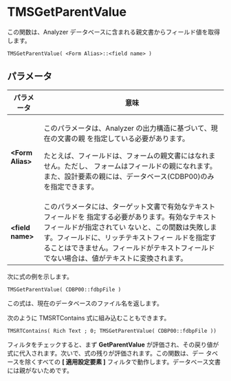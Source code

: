 # TMSGetParentValue

この関数は、Analyzer データベースに含まれる親文書からフィールド値を取得します。

```
TMSGetParentValue( <Form Alias>::<field name> )
```

## パラメータ
| パラメータ | 意味 |
| --- | --- |
| **&lt;Form Alias&gt;** | <p>このパラメータは、Analyzer の出力構造に基づいて、現在の文書の親 を指定している必要があります。</p><p>たとえば、フィールドは、フォームの親文書にはなれません。ただし、 フォームはフィールドの親になれます。また、設計要素の親には、データベース(CDBP00)のみを指定できます。</p> |
| **&lt;field name&gt;** | このパラメータには、ターゲット文書で有効なテキストフィールドを 指定する必要があります。有効なテキストフィールドが指定されてい ないと、この関数は失敗します。フィールドに、リッチテキストフィー ルドを指定することはできません。フィールドがテキストフィールド でない場合は、値がテキストに変換されます。 |

次に式の例を示します。
``` vbscript
TMSGetParentValue( CDBP00::fdbpFile )
```
この式は、現在のデータベースのファイル名を返します。

次のように TMSRTContains 式に組み込むこともできます。
```vbscript
TMSRTContains( Rich Text ; 0; TMSGetParentValue( CDBP00::fdbpFile ))
```
フィルタをチェックすると、まず **GetParentValue** が評価され、その戻り値が式に代入されます。次いで、式の残りが評価されます。この関数は、デー タベースを除くすべての **[ 適用設定要素 ]** フィルタで動作します。データベース文書には親がないためです。